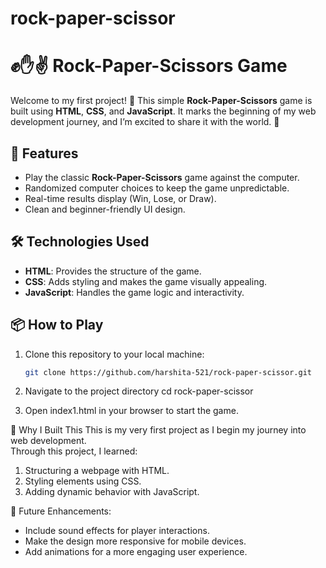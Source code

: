 # rock-paper-scissor
# ✊✋✌️ Rock-Paper-Scissors Game

Welcome to my first project! 🎉 This simple **Rock-Paper-Scissors** game is built using **HTML**, **CSS**, and **JavaScript**. It marks the beginning of my web development journey, and I’m excited to share it with the world. 🌟

## 🚀 Features

- Play the classic **Rock-Paper-Scissors** game against the computer.
- Randomized computer choices to keep the game unpredictable.
- Real-time results display (Win, Lose, or Draw).
- Clean and beginner-friendly UI design.

## 🛠️ Technologies Used

- **HTML**: Provides the structure of the game.
- **CSS**: Adds styling and makes the game visually appealing.
- **JavaScript**: Handles the game logic and interactivity.

## 📦 How to Play

1. Clone this repository to your local machine:
   ```bash
   git clone https://github.com/harshita-521/rock-paper-scissor.git

2. Navigate to the project directory
   cd rock-paper-scissor

3. Open index1.html in your browser to start the game.


🌟 Why I Built This
This is my very first project as I begin my journey into web development. <br>
Through this project, I learned:

1. Structuring a webpage with HTML.
2. Styling elements using CSS.
3. Adding dynamic behavior with JavaScript.


🚀 Future Enhancements: 

- Include sound effects for player interactions.
- Make the design more responsive for mobile devices.
- Add animations for a more engaging user experience.

